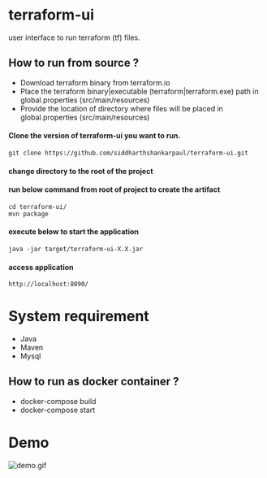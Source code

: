 # terraform-ui
user interface to run terraform (tf) files.

## How to run from source ?

* Download terraform binary from terraform.io
* Place the terraform binary|executable (terraform|terraform.exe) path in global.properties (src/main/resources)
* Provide the location of directory where files will be placed in global.properties (src/main/resources)
#### Clone the version of terraform-ui you want to run.
```
git clone https://github.com/siddharthshankarpaul/terraform-ui.git
```
#### change directory to the root of the project
#### run below command from root of project to create the artifact
```
cd terraform-ui/
mvn package
```
#### execute below to start the application
```
java -jar target/terraform-ui-X.X.jar
```
#### access application
```
http://localhost:8090/
```

# System requirement
* Java
* Maven
* Mysql


## How to run as docker container ?
* docker-compose build
* docker-compose start


# Demo
![demo.gif](https://github.com/siddharthshankarpaul/terraform-ui/blob/master/demo/demo.gif "demo")
